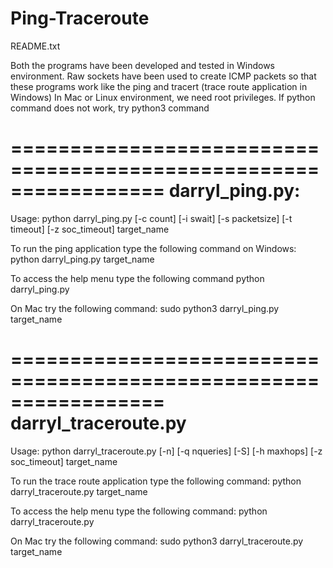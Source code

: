 # Ping-Traceroute
README.txt

Both the programs have been developed and tested in Windows environment.
Raw sockets have been used to create ICMP packets so that these programs work like the ping and tracert (trace route application in Windows)
In Mac or Linux environment, we need root privileges.
If python command does not work, try python3 command

=================================================================
darryl_ping.py:
=================================================================

Usage: python darryl_ping.py [-c count] [-i swait] [-s packetsize] [-t timeout] [-z soc_timeout] target_name

To run the ping application type the following command on Windows:
    python darryl_ping.py target_name

To access the help menu type the following command
    python darryl_ping.py

On Mac try the following command:
	sudo python3 darryl_ping.py target_name


=================================================================
darryl_traceroute.py
=================================================================

Usage: python darryl_traceroute.py [-n] [-q nqueries] [-S] [-h maxhops] [-z soc_timeout] target_name

To run the trace route application type the following command:
    python darryl_traceroute.py target_name

To access the help menu type the following command:
    python darryl_traceroute.py

On Mac try the following command:
	sudo python3 darryl_traceroute.py target_name
